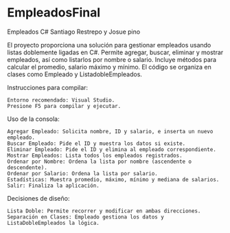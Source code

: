 # EmpleadosFinal

 Empleados C# Santiago Restrepo y Josue pino

 El proyecto proporciona una solución para gestionar empleados usando listas doblemente ligadas en C#. Permite agregar, buscar, eliminar y mostrar empleados, así como listarlos por nombre o salario. Incluye métodos para calcular el promedio, salario máximo y mínimo. El código se organiza en clases como Empleado y ListadobleEmpleados.

Instrucciones para compilar:

    Entorno recomendado: Visual Studio.
    Presione F5 para compilar y ejecutar.

 Uso de la consola:

    Agregar Empleado: Solicita nombre, ID y salario, e inserta un nuevo empleado.
    Buscar Empleado: Pide el ID y muestra los datos si existe.
    Eliminar Empleado: Pide el ID y elimina al empleado correspondiente.
    Mostrar Empleados: Lista todos los empleados registrados.
    Ordenar por Nombre: Ordena la lista por nombre (ascendente o descendente).
    Ordenar por Salario: Ordena la lista por salario.
    Estadísticas: Muestra promedio, máximo, mínimo y mediana de salarios.
    Salir: Finaliza la aplicación.

 Decisiones de diseño:

    Lista Doble: Permite recorrer y modificar en ambas direcciones.
    Separación en Clases: Empleado gestiona los datos y ListaDobleEmpleados la lógica.
